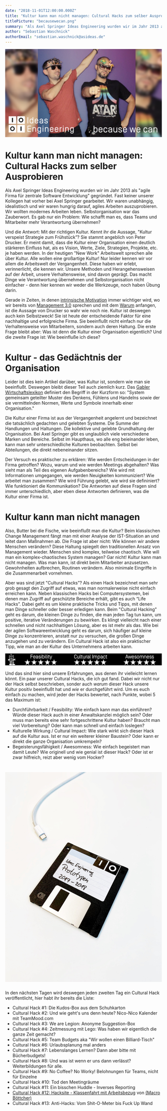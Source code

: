 ```yaml
---
date: "2018-11-01T12:00:00.000Z"
title: "Kultur kann man nicht managen: Cultural Hacks zum selber Ausprobieren"
titlePicture: "becausewecan.png"
summary: "Als Axel Springer Ideas Engineering wurden wir im Jahr 2013 als 'agile Firma für zentrale Software Entwicklung' gegründet. Fast keiner unserer Kollegen hat vorher bei Axel Springer gearbeitet. Wir waren unabhängig, idealistisch und wir waren hungrig darauf, agiles Arbeiten auszuprobieren. Wir wollten modernes Arbeiten leben. Selbstorganisation war das Zauberwort. Es gab nur ein Problem: Wie schafft man es, dass Teams und Mitarbeiter mehr Verantwortung übernehmen? "
author: "Sebastian Waschnick"
authorEmail: "sebastian.waschnick@asideas.de"
---
```

![becausewecan](becausewecan.png)
# Kultur kann man nicht managen: Cultural Hacks zum selber Ausprobieren

Als Axel Springer Ideas Engineering wurden wir im Jahr 2013 als "agile Firma für zentrale Software Entwicklung" gegründet. Fast keiner unserer Kollegen hat vorher bei Axel Springer gearbeitet. Wir waren unabhängig, idealistisch und wir waren hungrig darauf, agiles Arbeiten auszuprobieren. Wir wollten modernes Arbeiten leben. Selbstorganisation war das Zauberwort. Es gab nur ein Problem: Wie schafft man es, dass Teams und Mitarbeiter mehr Verantwortung übernehmen? 

Und die Antwort: Mit der richtigen Kultur. Kennt ihr die Aussage, "Kultur verspeist Strategie zum Frühstück”? Sie stammt angeblich von Peter Drucker. Er meint damit, dass die Kultur einer Organisation einen deutlich stärkeren Einfluss hat, als es Vision, Werte, Ziele, Strategien, Projekte, etc. je haben werden. In der heutigen "New Work" Arbeitswelt sprechen alle über Kultur. Alle wollen eine großartige Kultur! Nur leider kennen wir vor allem die Arbeitswelt der Vergangenheit. Diese haben wir erlebt, verinnerlicht, die kennen wir. Unsere Methoden und Herangehensweisen auf der Arbeit, unsere Verhaltensweise, sind davon geprägt. Das macht Dinge wie Verantwortung übernehmen und Selbstorganisation nicht einfacher - denn hier kennen wir weder die Werkzeuge, noch haben Übung darin.

Gerade in Zeiten, in denen [intrinsische Motivation]() immer wichtiger wird, wo wir bereits von [Management 3.0]() sprechen und mit dem [Warum]() anfangen, ist die Aussage von Drucker so wahr wie noch nie. Kultur ist deswegen auch kein Selbstzweck! Sie ist heute der entscheidende Faktor für eine nachhaltige und erfolgreiche Firma. Sie beeinflußt nicht einfach nur die Verhaltensweise von Mitarbeitern, sondern auch deren Haltung. Die erste Frage bleibt aber: Was ist denn die Kultur einer Organisation eigentlich? Und die zweite Frage ist: Wie beeinfluße ich diese?

# Kultur - das Gedächtnis der Organisation

Leider ist dies kein Artikel darüber, was Kultur ist, sondern wie man sie beeinflußt. Deswegen bleibt dieser Teil auch ziemlich kurz. Das [Gabler Wirtschaftslexikon](http://wirtschaftslexikon.gabler.de/Definition/organisationskultur.html) definiert den Begriff in der Kurzform so: "System gemeinsam geteilter Muster des Denkens, Fühlens und Handelns sowie der sie vermittelnden Normen, Werte und Symbole innerhalb einer Organisation."

Die Kultur einer Firma ist aus der Vergangenheit angelernt und bezeichnet die tatsächlich gedachten und gelebten Systeme. Die Summe der Handlungen und Haltungen. Die kollektive und gelebte Grundhaltung der Organisation. Bei Axel Springer gibt es unglaublich viele verschiedene Marken und Bereiche. Selbst im Haupthaus, wo alle eng beieinander leben, kann man sehr unterschiedliche Kulturen beobachten. Selbst bei Abteilungen, die direkt nebeneinander sitzen. 

Der Versuch es praktischer zu erklären: Wie werden Entscheidungen in der Firma getroffen? Wozu, warum und wie werden Meetings abgehalten? Was sieht man als Teil des eigenen Aufgabenbereichs? Wie wird mit Informationen umgegangen, wie werden Neuigkeiten kommuniziert? Wie arbeitet man zusammen? Wie wird Führung gelebt, wie wird sie defininiert? Wie funktioniert die Kommunikation? Die Antworten auf diese Fragen sind immer unterschiedlich, aber eben diese Antworten definieren, was die Kultur einer Firma ist.

# Kultur kann man nicht managen

Also, Butter bei die Fische, wie beeinflußt man die Kultur? Beim klassischen Change Management fängt man mit einer Analyse der IST-Situation an und leitet dann Maßnahmen ab. Die Frage ist aber nicht: Wie können wir andere Menschen verändern? Diese Haltung spiegelt den traditionellen Ansatz von Management wieder. Menschen sind komplex, teilweise chaotisch. Wie will man ein komplex-chaotisches System managen? Gar nicht! Kultur kann man nicht managen. Was man kann, ist direkt beim Mitarbeiter anzusetzen. Gewohnheiten aufbrechen, Routinen verändern. Also minimale Eingriffe in die Zusammenarbeit vornehmen. 

Aber was sind jetzt "Cultural Hacks”? Als einen Hack bezeichnet man sehr grob gesagt den Zugriff auf etwas, was man normalerweise nicht einfach erreichen kann. Neben klassischen Hacks bei Computersystemen, bei denen man Zugriff auf geschützte Bereiche erhält, gibt es auch “Life Hacks”. Dabei geht es um kleine praktische Tricks und Tipps, mit denen man Dinge schneller oder besser erledigen kann. Beim "Cultural Hacking" geht es darum, die kleinen Dinge zu finden, die man jeden Tag tun kann, um positive, iterative Veränderungen zu bewirken. Es klingt vielleicht nach einer schnellen und nicht nachhaltigen Lösung, aber es ist mehr als das. Wie bei der agilen Softwareentwicklung geht es darum, sich häufiger auf kleine Dinge zu konzentrieren, anstatt nur zu versuchen, die großen Dinge anzugehen und zu verändern.  Ein Cultural Hack ist also ein praktischer Tipp, wie man an der Kultur des Unternehmens arbeiten kann. 

![Rating](rating-intro.png)

Und das sind hier sind unsere Erfahrungen, aus denen ihr vielleicht lernen könnt. Ein paar unserer Cultural Hacks, die ich gut fand. Dabei wir nicht nur der Hack selbst beschrieben, sonder auch *warum* dieser Hack unsere Kultur positiv beeinflußt hat und *wie* er durchgeführt wird. Um es euch einfach zu machen, wird jeder der Hacks bewertet, nach Punkte, wobei 5 das Maximum ist:

* Durchführbarkeit / Feasibility: Wie einfach kann man das einführen? Würde dieser Hack auch in einer Anwaltskanzlei möglich sein? Oder muss man bereits eine sehr fortgeschrittene Kultur haben? Braucht man viel Vorbereitung? Oder kann man schnell und einfach loslegen?
* Kulturelle Wirkung / Cultural Impact: Wie stark wirkt sich dieser Hack auf die Kultur aus. Ist er nur ein weiterer kleiner Baustein? Oder kann er direkt die ganze Organisation umkrempeln?
* Begeisterungsfähigkeit / Awesomness: Wie einfach begeistert man damit Leute? Wie originell und wie genial ist dieser Hack? Oder ist er zwar hilfreich, reizt aber wenig vom Hocker?

# ![prototypen](ideas-prototypen.jpg)

In den nächsten Tagen wird deswegen jeden zweiten Tag ein Cultural Hack veröffentlicht, hier habt ihr bereits die Liste:

* Cultural Hack #1: Die Kudos-Box aus dem Schuhkarton
* Cultural Hack #2: Und wie geht's uns denn heute? Nico-Nico Kalender mit TeamMood.com
* Cultural Hack #3: We are Legion: Anonyme Suggestion-Box
* Cultural Hack #4: Zeitmessung mit Lego: Was haben wir eigentlich die ganze Zeit gemacht?
* Cultural Hack #5: Team Budgets aka "Wir wollen einen Billiard-Tisch"
* Cultural Hack #6: Urlaubsplanung mal anders
* Cultural Hack #7: Lebenslanges Lernen? Dann aber bitte mit Bücherbudgets!
* Cultural Hack #8: Und was ist wenn er uns dann verlässt? Weiterbildungen für alle.
* Cultural Hack #9: No Coffee? No Worky! Belohnungen für Teams, nicht für Einzelne
* Cultural Hack #10: Tod den Meetingräume
* Cultural Hack #11: Ein bisschen Huddle - Inverses Reporting
* [Cultural Hack #12: Hacksite - Klassenfahrt mit Arbeitsbezug](https://axelspringerideas.de/blog/2018/11/hacksite/) von [(Macro Böttcher)](https://www.linkedin.com/in/marco-b%C3%B6ttcher-55a74324/)
* Cultural Hack #13: Anti-Hacks: Vom Shit-O-Meter bis Fuck Up Wand
